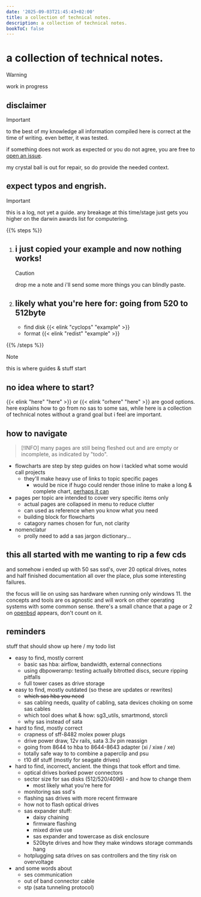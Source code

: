```yaml
---
date: '2025-09-03T21:45:43+02:00'
title: a collection of technical notes.
description: a collection of technical notes.
bookToC: false
---
```


# a collection of technical notes.

> [!WARNING]
> work in progress

## disclaimer
> [!IMPORTANT]
> to the best of my knowledge all information compiled here is correct at the time of writing. even better, it was tested.

if something does not work as expected or you do not agree, you are free to [open an issue](https://github.com/inphobia/inphobia.github.io/issues).

my crystal ball is out for repair, so do provide the needed context.

## expect typos and engrish.

> [!IMPORTANT]
this is a log, not yet a guide. any breakage at this time/stage just gets you higher on the darwin awards list for computering.

{{% steps %}}
1. ## i just copied your example and now nothing works!
   > [!CAUTION]
   drop me a note and i'll send some more things you can blindly paste.

2. ## likely what you're here for: going from 520 to 512byte
   * find disk {{< elink "cyclops" "example" >}}
   * format {{< elink "redist" "example" >}}

{{% /steps %}}

> [!NOTE]
this is where guides & stuff start

## no idea where to start?
{{< elink "here" "here" >}} or {{< elink "orhere" "here" >}} are good options.
here explains how to go from no sas to some sas, while here is a collection of technical notes without a grand goal but i feel are important.

## how to navigate
> [!INFO]
many pages are still being fleshed out and are empty or incomplete, as indicated by "todo".
* flowcharts are step by step guides on how i tackled what some would call projects
  * they'll make heavy use of links to topic specific pages
    * would be nice if hugo could render those inline to make a long & complete chart, [perhaps it can](https://gohugo.io/render-hooks/links/#pageinner-details)
* pages per topic are intended to cover very specific items only
  * actual pages are collapsed in menu to reduce clutter
  * can used as reference when you know what you need
  * building block for flowcharts
  * catagory names chosen for fun, not clarity
* nomenclatur
  * prolly need to add a sas jargon dictionary...

## this all started with me wanting to rip a few cds

and somehow i ended up with 50 sas ssd's, over 20 optical drives, notes and
half finished documentation all over the place, plus some interesting failures.

the focus will lie on using sas hardware when running only windows 11. the concepts
and tools are os agnostic and will work on other operating systems with some common
sense. there's a small chance that a page or 2 on [openbsd](https://openbsd.org) appears,
don't count on it.

##  reminders


stuff that should show up here / my todo list

* easy to find, mostly corrent
  * basic sas hba: airflow, bandwidth, external connections
  * using dbpoweramp: testing actually bitrotted discs, secure ripping pitfalls
  * full tower cases as drive storage
* easy to find, mostly outdated (so these are updates or rewrites)
  * ~~which sas hba you need~~
  * sas cabling needs, quality of cabling, sata devices choking on some sas cables
  * which tool does what & how: sg3_utils, smartmond, storcli
  * why sas instead of sata
* hard to find, mostly correct
  * crapness of sff-8482 molex power plugs
  * drive power draw, 12v rails, sata 3.3v pin reassign
  * going from 8644 to hba to 8644-8643 adapter (xi / xixe / xe)
  * totally safe way to to combine a paperclip and psu
  * t10 dif stuff (mostly for seagate drives)
* hard to find, incorrect, ancient. the things that took effort and time.
  * optical drives borked power connectors
  * sector size for sas disks (512/520/4096) - and how to change them
    * most likely what you're here for
  * monitoring sas ssd's
  * flashing sas drives with more recent firmware
  * how not to flash optical drives
  * sas expander stuff:
    * daisy chaining
    * firmware flashing
    * mixed drive use
    * sas expander and towercase as disk enclosure
    * 520byte drives and how they make windows storage commands hang
  * hotplugging sata drives on sas controllers and the tiny risk on overvoltage
* and some words about
  * ses communication
  * out of band connector cable
  * stp (sata tunneling protocol)

